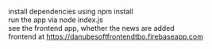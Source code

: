 install dependencies using npm install <br />
run the app via node index.js <br />
see the frontend app, whether the news are added <br />
frontend at https://danubesoftfrontendtbo.firebaseapp.com
